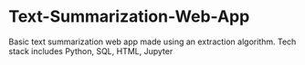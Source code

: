 # Text-Summarization-Web-App

Basic text summarization web app made using an extraction algorithm.
Tech stack includes Python, SQL, HTML, Jupyter
